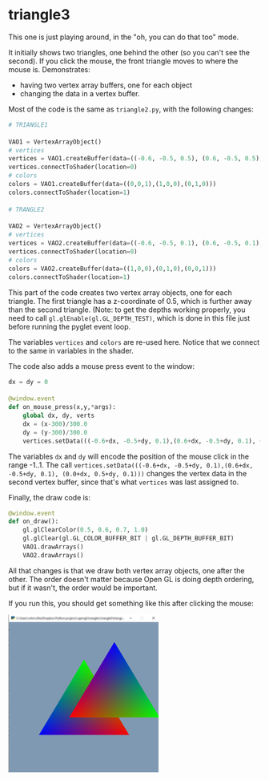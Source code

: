 # triangle3

This one is just playing around, in the "oh, you can do that too" mode.

It initially shows two triangles, one behind the other (so you can't see the second). If you click the mouse, the front triangle moves to where the mouse is. Demonstrates:
* having two vertex array buffers, one for each object
* changing the data in a  vertex buffer.

Most of the code is the same as `triangle2.py`, with the following changes:

```python
# TRIANGLE1

VAO1 = VertexArrayObject()
# vertices
vertices = VAO1.createBuffer(data=((-0.6, -0.5, 0.5), (0.6, -0.5, 0.5), (0.0, 0.5, 0.5)))
vertices.connectToShader(location=0)
# colors
colors = VAO1.createBuffer(data=((0,0,1),(1,0,0),(0,1,0)))
colors.connectToShader(location=1)

# TRANGLE2

VAO2 = VertexArrayObject()
# vertices
vertices = VAO2.createBuffer(data=((-0.6, -0.5, 0.1), (0.6, -0.5, 0.1), (0.0, 0.5, 0.1)))
vertices.connectToShader(location=0)
# colors
colors = VAO2.createBuffer(data=((1,0,0),(0,1,0),(0,0,1)))
colors.connectToShader(location=1)

```

This part of the code creates two vertex array objects, one for each triangle. The first triangle has a z-coordinate of 0.5, which is further away than the second triangle. (Note: to get the depths working properly, you need to call `gl.glEnable(gl.GL_DEPTH_TEST)`, which is done in this file just before running the pyglet event loop.

The variables `vertices` and `colors` are re-used here. Notice that we connect to the same in variables in the shader. 

The code also adds a mouse  press event to the window:
```python
dx = dy = 0

@window.event
def on_mouse_press(x,y,*args):
    global dx, dy, verts
    dx = (x-300)/300.0
    dy = (y-300)/300.0
    vertices.setData(((-0.6+dx, -0.5+dy, 0.1),(0.6+dx, -0.5+dy, 0.1), (0.0+dx, 0.5+dy, 0.1)))
```

The variables `dx` and `dy` will encode the position of the mouse click in the range -1..1. The call
`vertices.setData(((-0.6+dx, -0.5+dy, 0.1),(0.6+dx, -0.5+dy, 0.1), (0.0+dx, 0.5+dy, 0.1)))` changes the vertex data in the second vertex buffer, since that's what `vertices` was last assigned to.

Finally, the draw code is:
```python
@window.event
def on_draw():
    gl.glClearColor(0.5, 0.6, 0.7, 1.0)
    gl.glClear(gl.GL_COLOR_BUFFER_BIT | gl.GL_DEPTH_BUFFER_BIT)
    VAO1.drawArrays()
    VAO2.drawArrays()
```

All that changes is that we draw both vertex array objects, one after the other. The order doesn't matter because Open GL is doing depth ordering, but if it wasn't, the order would be important.

If you run this, you should get something like this after clicking the mouse:

![two triangles in a window](triangle3.png)


